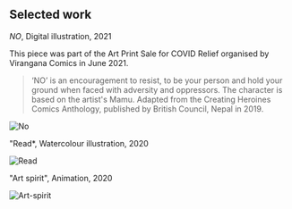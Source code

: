 <!-- Selected Work -->
## Selected work

*NO*, Digital illustration, 2021

This piece was part of the Art Print Sale for COVID Relief organised by Virangana Comics in June 2021. 

>‘NO’ is an encouragement to resist, to be your person and hold your ground when faced with adversity and oppressors. The character is based on the artist's Mamu. Adapted from the Creating Heroines Comics Anthology, published by British Council, Nepal in 2019.



![No](https://viranganacomics.com/wp-content/uploads/2021/06/Rashmi_Woman_No_PNG.jpg)


"Read*, Watercolour illustration, 2020

![Read](https://rashmil.files.wordpress.com/2021/12/read-80.png?resize=214%2C214) 

"Art spirit", Animation, 2020

![Art-spirit](https://rashmil.files.wordpress.com/2020/12/girlartspirit.gif?w=1024)
